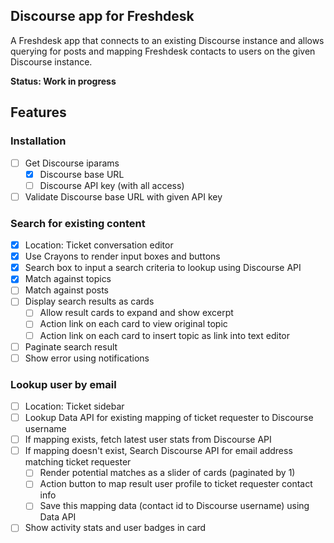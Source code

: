 ## Discourse app for Freshdesk

A Freshdesk app that connects to an existing Discourse instance and allows querying for posts and mapping Freshdesk contacts to users on the given Discourse instance.

**Status: Work in progress**

## Features

### Installation

- [ ]  Get Discourse iparams
    - [x]  Discourse base URL
    - [ ]  Discourse API key (with all access)
- [ ]  Validate Discourse base URL with given API key

### Search for existing content

- [x]  Location: Ticket conversation editor
- [x]  Use Crayons to render input boxes and buttons
- [x]  Search box to input a search criteria to lookup using Discourse API
- [x]  Match against topics
- [ ]  Match against posts
- [ ]  Display search results as cards
    - [ ]  Allow result cards to expand and show excerpt
    - [ ]  Action link on each card to view original topic
    - [ ]  Action link on each card to insert topic as link into text editor
- [ ]  Paginate search result
- [ ]  Show error using notifications

### Lookup user by email

- [ ]  Location: Ticket sidebar
- [ ]  Lookup Data API for existing mapping of ticket requester to Discourse username
- [ ]  If mapping exists, fetch latest user stats from Discourse API
- [ ]  If mapping doesn't exist, Search Discourse API for email address matching ticket requester
    - [ ]  Render potential matches as a slider of cards (paginated by 1)
    - [ ]  Action button to map result user profile to ticket requester contact info
    - [ ]  Save this mapping data (contact id to Discourse username) using Data API
- [ ]  Show activity stats and user badges in card
